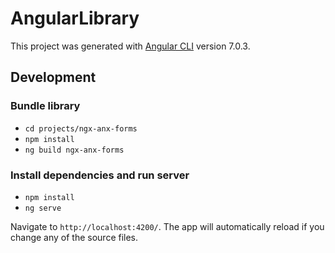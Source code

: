 # AngularLibrary

This project was generated with [Angular CLI](https://github.com/angular/angular-cli) version 7.0.3.

## Development

### Bundle library 

* `cd projects/ngx-anx-forms`
* `npm install`
* `ng build ngx-anx-forms`

### Install dependencies and run server

* `npm install`
* `ng serve`

Navigate to `http://localhost:4200/`. The app will automatically reload if you change any of the source files.
